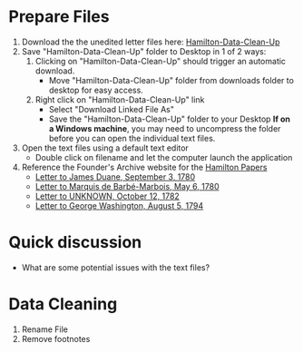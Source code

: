 # Prepare Files
1. Download the the unedited letter files here: [Hamilton-Data-Clean-Up](https://github.com/sduke/Collections-As-Data-Voyant/raw/master/Hamilton-Data-Clean-Up.zip)
2. Save "Hamilton-Data-Clean-Up" folder to Desktop in 1 of 2 ways:
    1. Clicking on "Hamilton-Data-Clean-Up" should trigger an automatic download.
        * Move "Hamilton-Data-Clean-Up" folder from downloads folder to desktop for easy access.
     2. Right click on "Hamilton-Data-Clean-Up" link
        * Select "Download Linked File As"
        * Save the "Hamilton-Data-Clean-Up" folder to your Desktop 
**If on a Windows machine**, you may need to uncompress the folder before you can open the individual text files. 
3. Open the text files using a default text editor 
    * Double click on filename and let the computer launch the application 
4. Reference the Founder's Archive website for the [Hamilton Papers](https://founders.archives.gov/search/Project:%22Hamilton%20Papers%22) 
    * [Letter to James Duane, September 3, 1780](https://founders.archives.gov/?q=Project%3A%22Hamilton%20Papers%22%20and%20September%201780%20Recipient%3A%22Duane%2C%20James%22&s=1311311111&r=1)
    * [Letter to Marquis de Barbé-Marbois, May 6, 1780](https://founders.archives.gov/?q=Project%3A%22Hamilton%20Papers%22%20marquis%20de%20bar%2A%20may&s=2311311113&r=12)
    * [Letter to UNKNOWN, October 12, 1782](https://founders.archives.gov/?q=Project%3A%22Hamilton%20Papers%22%20Albany%2C%20October%2012%2C%201782&s=2311311113&r=4)
    * [Letter to George Washington, August 5, 1794](https://founders.archives.gov/?q=Project%3A%22Hamilton%20Papers%22%20disagreeable%20crisis&s=2311311113&r=5)

# Quick discussion
* What are some potential issues with the text files?

# Data Cleaning
1.  Rename File
2.  Remove footnotes

